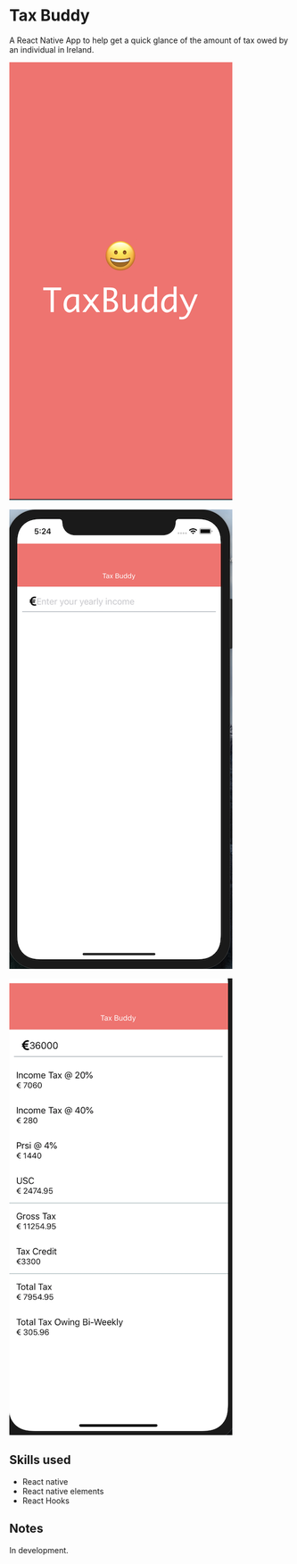 # Tax Buddy

A React Native App to help get a quick glance of the amount of tax owed by an individual in Ireland.

![alt text](https://github.com/raysmithdev/income-tax-calculator/blob/master/assets/screenshot-3.png)

![alt text](https://github.com/raysmithdev/income-tax-calculator/blob/master/assets/screenshot.png)

![alt text](https://github.com/raysmithdev/income-tax-calculator/blob/master/assets/screenshot-2.png)

## Skills used
* React native
* React native elements
* React Hooks

## Notes

In development.
